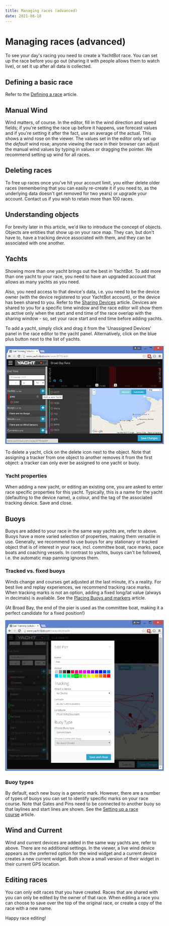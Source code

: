 ```yaml
---
title: Managing races (advanced)
date: 2021-08-18
---
```


# Managing races (advanced)

To see your day's racing you need to create a YachtBot race. You can set up the race before you go out (sharing it with people allows them to watch live), or set it up after all data is collected.

## Defining a basic race

Refer to the [Defining a race](../../YachtBot%20Web/Getting%20started/Creating%20a%20YachtBot%20race%20session.md) article.

## Manual Wind

Wind matters, of course. In the editor, fill in the wind direction and speed fields; if you're setting the race up before it happens, use forecast values and if you're setting it after the fact, use an average of the actual. This shows a wind rose on the viewer. The values set in the editor only set up the _default_ wind rose; anyone viewing the race in their browser can adjust the manual wind values by typing in values or dragging the pointer. We recommend setting up wind for all races.

## Deleting races

To free up races once you've hit your account limit, you either delete older races (remembering that you can easily re-create it if you need to, as the underlying data doesn't get removed for two years) or upgrade your account. Contact us if you wish to retain more than 100 races.

## Understanding objects

For brevity later in this article, we'd like to introduce the concept of objects. Objects are entities that show up on your race map. They can, but don't have to, have a tracking device associated with them, and they can be associated with one another.

## Yachts

Showing more than one yacht brings out the best in YachtBot. To add more than one yacht to your race, you need to have an upgraded account that allows as many yachts as you need.

Also, you need access to that device's data, i.e. you need to be the device owner (with the device registered to your YachtBot account), or the device has been shared to you. Refer to the [Sharing Devices](../../YachtBot%20Web/Getting%20started/Sharing%20Devices.md) article. Devices are shared to you for a specific time window and the race editor will show them as active only when the start and end time of the race overlap with the sharing window - so, set your race start and end time before adding yachts.

To add a yacht, simply click and drag it from the 'Unassigned Devices' panel in the race editor to the yacht panel. Alternatively, click on the blue plus button next to the list of yachts.

<img src="../../../assets/images/blob1446004329409.png" alt=""  />

To delete a yacht, click on the delete icon next to the object. Note that assigning a tracker from one object to another removes it from the first object: a tracker can only ever be assigned to one yacht or buoy.

### Yacht properties

When adding a new yacht, or editing an existing one, you are asked to enter race specific properties for this yacht. Typically, this is a name for the yacht (defaulting to the device name), a colour, and the tag of the associated tracking device. Save and close.

## Buoys

Buoys are added to your race in the same way yachts are, refer to above. Buoys have a more varied selection of properties, making them versatile in use. Generally, we recommend to use buoys for any stationary or tracked object that is of interest in your race, incl. committee boat, race marks, pace boats and coaching vessels. In contrast to yachts, buoys can't be followed, i.e. the automatic map panning ignores them.

### Tracked vs. fixed buoys

Winds change and courses get adjusted at the last minute, it's a reality. For best live and replay experiences, we recommend tracking race marks. When tracking marks is not an option, adding a fixed long/lat value (always in decimals) is available. See the [Placing Buoys and markers](../../YachtBot%20Web/Race%20Management/Placing%20Buoys%20and%20markers.md) article.

(At Broad Bay, the end of the pier is used as the committee boat, making it a perfect candidate for a fixed position!)

<img src="../../../assets/images/blob1446006472582.png" alt=""  />

### Buoy types

By default, each new buoy is a generic mark. However, there are a number of types of buoys you can set to identify specific marks on your race course. Note that Gates and Pins need to be connected to another buoy so that laylines and start lines are shown. See the [Setting up a race course](../../YachtBot%20Web/Race%20Management/Setting%20up%20a%20race%20course.md) article.

## Wind and Current

Wind and current devices are added in the same way yachts are, refer to above. There are no additional settings. In the viewer, a live wind device appears as the preferred option for the wind widget and a current device creates a new current widget. Both show a small version of their widget in their current GPS location.

## Editing races

You can only edit races that you have created. Races that are shared with you can only be edited by the owner of that race. When editing a race you can choose to save over the top of the original race, or create a copy of the race with a new name.

Happy race editing!
